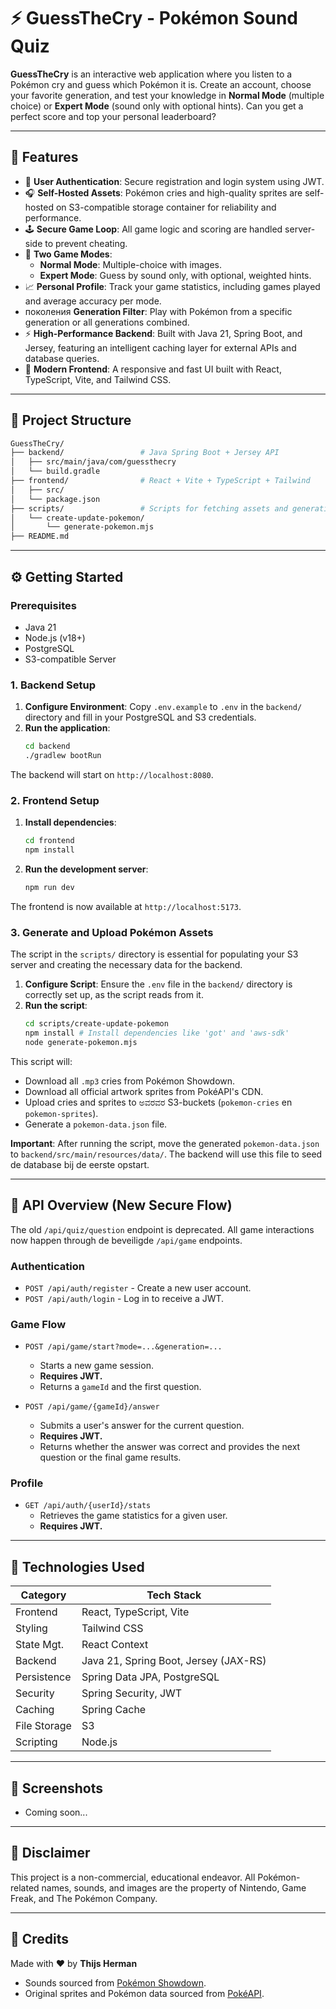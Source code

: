 # ⚡ GuessTheCry - Pokémon Sound Quiz

**GuessTheCry** is an interactive web application where you listen to a Pokémon cry and guess which Pokémon it is. Create an account, choose your favorite generation, and test your knowledge in **Normal Mode** (multiple choice) or **Expert Mode** (sound only with optional hints). Can you get a perfect score and top your personal leaderboard?

---

## 🚀 Features

*   🔐 **User Authentication**: Secure registration and login system using JWT.
*   🎧 **Self-Hosted Assets**: Pokémon cries and high-quality sprites are self-hosted on S3-compatible storage container for reliability and performance.
*   🕹️ **Secure Game Loop**: All game logic and scoring are handled server-side to prevent cheating.
*   🧠 **Two Game Modes**:
    *   **Normal Mode**: Multiple-choice with images.
    *   **Expert Mode**: Guess by sound only, with optional, weighted hints.
*   📈 **Personal Profile**: Track your game statistics, including games played and average accuracy per mode.
*    поколения **Generation Filter**: Play with Pokémon from a specific generation or all generations combined.
*   ⚡ **High-Performance Backend**: Built with Java 21, Spring Boot, and Jersey, featuring an intelligent caching layer for external APIs and database queries.
*   🎨 **Modern Frontend**: A responsive and fast UI built with React, TypeScript, Vite, and Tailwind CSS.

---

## 📁 Project Structure

```bash
GuessTheCry/
├── backend/                 # Java Spring Boot + Jersey API
│   ├── src/main/java/com/guessthecry
│   └── build.gradle
├── frontend/                # React + Vite + TypeScript + Tailwind
│   ├── src/
│   └── package.json
├── scripts/                 # Scripts for fetching assets and generating data
│   └── create-update-pokemon/
│       └── generate-pokemon.mjs
├── README.md
```

---

## ⚙️ Getting Started

### Prerequisites
- Java 21
- Node.js (v18+)
- PostgreSQL
- S3-compatible Server

### 1. Backend Setup

1.  **Configure Environment**: Copy `.env.example` to `.env` in the `backend/` directory and fill in your PostgreSQL and S3 credentials.
2.  **Run the application**:
    ```bash
    cd backend
    ./gradlew bootRun
    ```
The backend will start on `http://localhost:8080`.

### 2. Frontend Setup

1.  **Install dependencies**:
    ```bash
    cd frontend
    npm install
    ```
2.  **Run the development server**:
    ```bash
    npm run dev
    ```
The frontend is now available at `http://localhost:5173`.

### 3. Generate and Upload Pokémon Assets

The script in the `scripts/` directory is essential for populating your S3 server and creating the necessary data for the backend.

1.  **Configure Script**: Ensure the `.env` file in the `backend/` directory is correctly set up, as the script reads from it.
2.  **Run the script**:
    ```bash
    cd scripts/create-update-pokemon
    npm install # Install dependencies like 'got' and 'aws-sdk'
    node generate-pokemon.mjs
    ```

This script will:
-   Download all `.mp3` cries from Pokémon Showdown.
-   Download all official artwork sprites from PokéAPI's CDN.
-   Upload cries and sprites to ಅವರವರ S3-buckets (`pokemon-cries` en `pokemon-sprites`).
-   Generate a `pokemon-data.json` file.

**Important**: After running the script, move the generated `pokemon-data.json` to `backend/src/main/resources/data/`. The backend will use this file to seed de database bij de eerste opstart.

---

## 🔌 API Overview (New Secure Flow)

The old `/api/quiz/question` endpoint is deprecated. All game interactions now happen through de beveiligde `/api/game` endpoints.

### Authentication
*   `POST /api/auth/register` - Create a new user account.
*   `POST /api/auth/login` - Log in to receive a JWT.

### Game Flow
*   `POST /api/game/start?mode=...&generation=...`
    - Starts a new game session.
    - **Requires JWT.**
    - Returns a `gameId` and the first question.

*   `POST /api/game/{gameId}/answer`
    - Submits a user's answer for the current question.
    - **Requires JWT.**
    - Returns whether the answer was correct and provides the next question or the final game results.

### Profile
*   `GET /api/auth/{userId}/stats`
    - Retrieves the game statistics for a given user.
    - **Requires JWT.**

---

## 🧪 Technologies Used

| Category      | Tech Stack                                  |
| ------------- | ------------------------------------------- |
| Frontend      | React, TypeScript, Vite                     |
| Styling       | Tailwind CSS                                |
| State Mgt.    | React Context                               |
| Backend       | Java 21, Spring Boot, Jersey (JAX-RS)       |
| Persistence   | Spring Data JPA, PostgreSQL                 |
| Security      | Spring Security, JWT                        |
| Caching       | Spring Cache                                |
| File Storage  | S3                                          |
| Scripting     | Node.js                                     |

---

## 📸 Screenshots

- Coming soon...

---

## 🛑 Disclaimer

This project is a non-commercial, educational endeavor. All Pokémon-related names, sounds, and images are the property of Nintendo, Game Freak, and The Pokémon Company.

---

## 🙌 Credits

Made with ❤️ by **Thijs Herman**

*   Sounds sourced from [Pokémon Showdown](https://play.pokemonshowdown.com/audio/cries/).
*   Original sprites and Pokémon data sourced from [PokéAPI](https://pokeapi.co/).